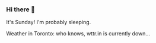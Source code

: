 ### Hi there :wave:

It's Sunday! I'm probably sleeping.

Weather in Toronto: who knows, wttr.in is currently down...
